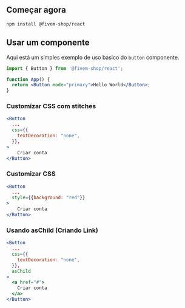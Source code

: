 ## Começar agora

```
npm install @fivem-shop/react
```

## Usar um componente

Aqui está um simples exemplo de uso basico do `button` componente.

```jsx
import { Button } from '@fivem-shop/react';

function App() {
  return <Button mode="primary">Hello World</Button>;
}
```

### Customizar CSS com stitches

```jsx
<Button
  ...
  css={{
    textDecoration: "none",
  }},
>
    Criar conta
</Button>
```

### Customizar CSS

```jsx
<Button
  ...
  style={{background: "red"}}
>
    Criar conta
</Button>
```

### Usando asChild (Criando Link)

```jsx
<Button
  ...
  css={{
    textDecoration: "none",
  }},
  asChild
>
  <a href="#">
    Criar conta
  </a>
</Button>
```